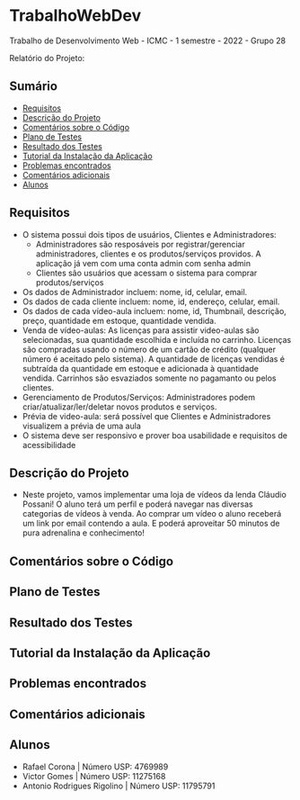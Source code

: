 # TrabalhoWebDev
Trabalho de Desenvolvimento Web - ICMC - 1 semestre - 2022 - Grupo 28



Relatório do Projeto:

## Sumário
* [Requisitos](#requisitos)
* [Descrição do Projeto](#descrição-do-projeto)
* [Comentários sobre o Código](#comentários-sobre-o-código)
* [Plano de Testes](#plano-de-testes)
* [Resultado dos Testes](#resultado-dos-testes)
* [Tutorial da Instalação da Aplicação](#tutorial-da-instalação-da-aplicação)
* [Problemas encontrados](#problemas-encontrados)
* [Comentários adicionais](#comentários-adicionais)
* [Alunos](#alunos)
<!-- * [License](#license) -->


## Requisitos
- O sistema possui dois tipos de usuários, Clientes e Administradores:  
     - Administradores são resposáveis por registrar/gerenciar administradores, clientes e os produtos/serviços providos. A aplicação já vem com uma conta admin com senha admin  
     - Clientes são usuários que acessam o sistema para comprar produtos/serviços 
- Os dados de Administrador incluem: nome, id, celular, email. 
- Os dados de cada cliente incluem: nome, id, endereço, celular, email.  
- Os dados de cada vídeo-aula incluem: nome, id, Thumbnail, descrição, preço, quantidade em estoque, quantidade vendida.
- Venda de vídeo-aulas: As licenças para assistir video-aulas são selecionadas, sua quantidade escolhida e incluída no carrinho. Licenças são compradas usando o número de um cartão de crédito (qualquer número é aceitado pelo sistema). A quantidade de licenças vendidas é subtraída da quantidade em estoque e adicionada à quantidade vendida. Carrinhos são esvaziados somente no pagamanto ou pelos clientes. 
- Gerenciamento de Produtos/Serviços: Administradores podem criar/atualizar/ler/deletar novos produtos e serviços.
- Prévia de video-aula: será possível que Clientes e Administradores visualizem a prévia de uma aula 
- O sistema deve ser responsivo e prover boa usabilidade e requisitos de acessibilidade

## Descrição do Projeto
- Neste projeto, vamos implementar uma loja de vídeos da lenda Cláudio Possani! O aluno terá um perfil e poderá navegar nas diversas categorias de vídeos à venda.
 Ao comprar um vídeo o aluno receberá um link por email contendo a aula. E poderá aproveitar 50 minutos de pura adrenalina e conhecimento! 
## Comentários sobre o Código
## Plano de Testes   
## Resultado dos Testes  
## Tutorial da Instalação da Aplicação  
## Problemas encontrados  
## Comentários adicionais  
## Alunos
 - Rafael Corona  |  Número USP: 4769989
 - Victor Gomes |  Número USP: 11275168
 - Antonio Rodrigues Rigolino | Número USP: 11795791
